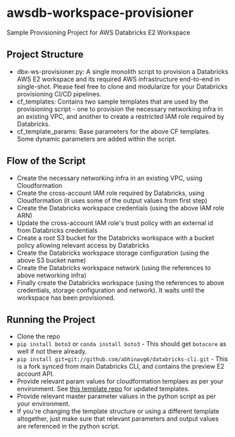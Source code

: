# awsdb-workspace-provisioner
Sample Provisioning Project for AWS Databricks E2 Workspace

## Project Structure
* dbx-ws-provisioner.py: A single monolith script to provision a Databricks AWS E2 workspace and its required AWS infrastructure end-to-end in single-shot. Please feel free to clone and modularize for your Databricks provisioning CI/CD pipelines.
* cf_templates: Contains two sample templates that are used by the provisioning script - one to provision the necessary networking infra in an existing VPC, and another to create a restricted IAM role required by Databricks.
* cf_template_params: Base parameters for the above CF templates. Some dynamic parameters are added within the script.

## Flow of the Script
* Create the necessary networking infra in an existing VPC, using Cloudformation
* Create the cross-account IAM role required by Databricks, using Cloudformation (it uses some of the output values from first step)
* Create the Databricks workspace credentials (using the above IAM role ARN)
* Update the cross-account IAM role's trust policy with an external id from Databricks credentials
* Create a root S3 bucket for the Databricks workspace with a bucket policy allowing relevant access by Databricks
* Create the Databricks workspace storage configuration (using the above S3 bucket name)
* Create the Databricks workspace network (using the references to above networking infra)
* Finally create the Databricks workspace (using the references to above credentials, storage configuration and network). It waits until the workspace has been provisioned.

## Running the Project
* Clone the repo
* `pip install boto3` or `conda install boto3` - This should get `botocore` as well if not there already.
* `pip install git+git://github.com/abhinavg6/databricks-cli.git` - This is a fork synced from main Databricks CLI, and contains the preview E2 account API.
* Provide relevant param values for cloudformation templaes as per your environment. See [this template repo](https://github.com/abhinavg6/awsdb-cf-templates-ext) for updated templates.
* Provide relevant master parameter values in the python script as per your environment.
* If you're changing the template structure or using a different template altogether, just make sure that relevant parameters and output values are referenced in the python script.
